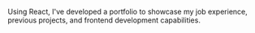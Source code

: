Using React, I've developed a portfolio to showcase my job experience, previous projects, and frontend development capabilities.
